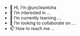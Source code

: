 - 👋 Hi, I’m @uncleantoha
- 👀 I’m interested in ...
- 🌱 I’m currently learning ...
- 💞️ I’m looking to collaborate on ...
- 📫 How to reach me ...

<!---
uncleantoha/uncleantoha is a ✨ special ✨ repository because its `README.md` (this file) appears on your GitHub profile.
You can click the Preview link to take a look at your changes.
--->
